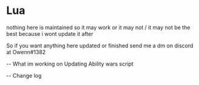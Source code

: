 # Lua
nothing here is maintained so it may work or it may not / it may not be the best because i wont update it after

So if you want anything here updated or finished send me a dm on discord at Owenn#1382

-- What im working on
Updating Ability wars script

-- Change log
